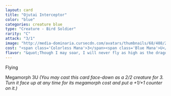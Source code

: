 ```yaml
---
layout: card
title: "Ojutai Interceptor"
color: "blue"
categories: creature blue
type: "Creature - Bird Soldier"
rarity: "C"
attack: "3/1"
image: "http://media-dominaria.cursecdn.com/avatars/thumbnails/68/408/200/283/635618478730767095.png"
cost: "<span class='Colorless Mana'>3</span><span class='Blue Mana'>U</span>"
flavor: "&quot;Though I may soar, I will never fly as high as the dragons.&quot;"
---
```


Flying

Megamorph <span class="tip mana-icon mana-colorless-03" title="3 Colorless Mana">3</span><span class="tip mana-icon mana-blue" title="1 Blue Mana">U</span> <em>(You may cast this card face-down as a 2/2 creature for <span class="tip mana-icon mana-colorless-03" title="3 Colorless Mana">3</span>. Turn it face up at any time for its megamorph cost and put a +1/+1 counter on it.)</em>

